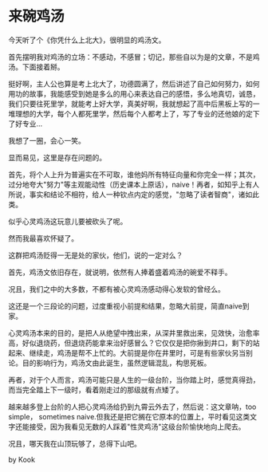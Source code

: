 # 来碗鸡汤

今天听了个《你凭什么上北大》，很明显的鸡汤文。

首先摆明我对鸡汤的立场：不感动，不感冒；切记，那些自以为是的文章，不是鸡汤。下面接着掰。

挺好啊，主人公也算是考上北大了，功德圆满了，然后讲述了自己如何努力，如何用功的故事，我能感受到她是多么的用心来表达自己的感悟，多么地真切，诚恳，我们只要往死里学，就能考上好大学，真美好啊，我就想起了高中后黑板上写的一堆理想的大学，每个人都死里学，然后每个人都考上了，写了专业的还他娘的定下了好专业…

我想了一圈，会心一笑。

显而易见，这里是存在问题的。

首先，将个人上升为普遍实在不可取，谁他妈所有特征向量和你完全一样；其次，过分地夸大"努力"等主观能动性（历史课本上原话），naive！再者，如知乎上有人所说，事实和结论不相符，给人一种钦点内定的感觉，"忽略了读者智商"，诸如此类。

似乎心灵鸡汤这玩意儿要被砍头了呢。

然而我最喜欢怀疑了。

这群把鸡汤贬得一无是处的家伙，他们，说的一定对么？

首先，鸡汤文依旧存在，就说明，依然有人捧着盛着鸡汤的碗爱不释手。

况且，我们之中的大多数，不都有被心灵鸡汤感动得心发软的曾经么。

这还是一个三段论的问题，过度重视小前提和结果，忽略大前提，简直naive到家。

心灵鸡汤本来的目的，是把人从绝望中拽出来，从深井里救出来，见效快，治愈率高，好似退烧药，但退烧药能拿来治好感冒么？它仅仅是把你揪到井口，剩下的站起来、继续走，鸡汤是帮不上忙的。大前提是你在井里时，可是有些家伙另当别论。目的影响行为，鸡汤文由此诞生，虽然逻辑混乱，构思死板。

再者，对于个人而言，鸡汤可能只是人生的一级台阶，当你踏上时，感觉真得劲，而当完全踏上下一级时，看着刚走过的那级就有点矮了。

越来越多登上台阶的人把心灵鸡汤给扔到九霄云外去了，然后说：这文章呐，too simple， sometimes naive.但我还是把它搁在它原本的位置上，平时看见这类文字还能接受，因为我看见无数的人踩着"性灵鸡汤"这级台阶愉快地向上爬去。

况且，哪天我在山顶玩够了，总得下山吧。

by Kook
